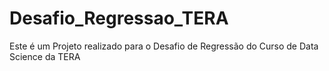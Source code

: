 # Desafio_Regressao_TERA
Este é um Projeto realizado para o Desafio de Regressão do Curso de Data Science da TERA
